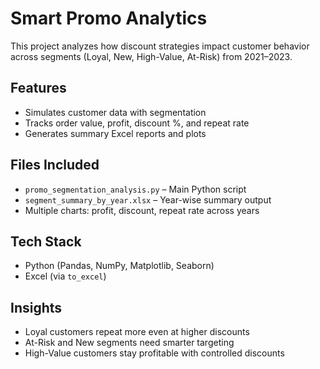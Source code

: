 #  Smart Promo Analytics

This project analyzes how discount strategies impact customer behavior across segments (Loyal, New, High-Value, At-Risk) from 2021–2023.

##  Features
- Simulates customer data with segmentation
- Tracks order value, profit, discount %, and repeat rate
- Generates summary Excel reports and plots

##  Files Included
- `promo_segmentation_analysis.py` – Main Python script
- `segment_summary_by_year.xlsx` – Year-wise summary output
- Multiple charts: profit, discount, repeat rate across years

##  Tech Stack
- Python (Pandas, NumPy, Matplotlib, Seaborn)
- Excel (via `to_excel`)

##  Insights
- Loyal customers repeat more even at higher discounts
- At-Risk and New segments need smarter targeting
- High-Value customers stay profitable with controlled discounts
